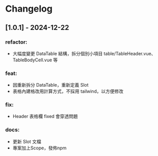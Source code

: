 # Changelog

## [1.0.1] - 2024-12-22

### refactor:

- 大幅度變更 DataTable 結構，拆分個別小項目 table/TableHeader.vue、TableBodyCell.vue 等

### feat:

- 因重新拆分 DataTable，重新定義 Slot
- 表格內建格改用計算方式，不採用 tailwind，以方便修改

### fix:

- Header 表格欄 fixed 會穿透問題

### docs:

- 更新 Slot 文檔
- 專案加上Scope，發佈npm
